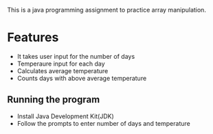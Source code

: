 This is a java programming assignment to practice array manipulation.

# Features
- It takes user input for the number of days
- Temperaure input for each day
- Calculates average temperature
- Counts days with above average temperature

## Running the program
- Install Java Development Kit(JDK)
- Follow the prompts to enter number of days and temperature 



  